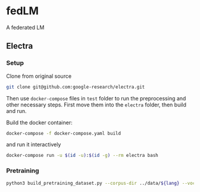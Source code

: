 # fedLM

A federated LM

## Electra

### Setup

Clone from original source

```bash
git clone git@github.com:google-research/electra.git
```

Then use `docker-compose` files in `test` folder to run the preprocessing and
other necessary steps.
First move them into the `electra` folder, then build and run.

Build the docker container:

```bash
docker-compose -f docker-compose.yaml build
```

and run it interactively

```bash
docker-compose run -u $(id -u):$(id -g) --rm electra bash
```

### Pretraining

```bash
python3 build_pretraining_dataset.py --corpus-dir ../data/${lang} --vocab-file ../data/vocab.${lang}.txt --output-dir ./data/ --max-seq-length 128 --num-processes 15 --blanks-separate-docs True --do-lower-case
```


